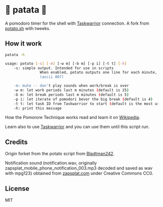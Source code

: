 # 🥔 patata 🥔

A pomodoro timer for the shell with [Taskwarrior](https://taskwarrior.org)
connection.
A fork from [potato.sh](https://github.com/Bladtman242/potato) with tweeks.

## How it work

```sh
patata -h

usage: potato [-s] [-m] [-w m] [-b m] [-p i] [-t t] [-h]
    -s: simple output. Intended for use in scripts
		        When enabled, potato outputs one line for each minute, and doesn't print the bell character
		        (ascii 007)

    -m: mute -- don't play sounds when work/break is over
    -w m: let work periods last m minutes (default is 25)
    -b m: let break periods last m minutes (default is 5)
    -p i: let iterate of pomodori bevor the big break (default is 4)
    -t t: let task ID from Taskwarrior to start (default is the most urgent task)
    -h: print this message
```

How the Pomorore Technique works read and learn it on
[Wikipedia](https://en.wikipedia.org/wiki/Pomodoro_Technique).

Learn also to use [Taskwarrior](https://taskwarrior.org) and you can use them
until this script run.

## Credits
Origin forket from the potato script from [Bladtman242](https://github.com/Bladtman242/).

Notification sound (notification.wav, originally
zapsplat\_mobile\_phone\_notification\_003.mp3 decoded and saved as wav with
mpg123)
obtained from [zapsplat.com](https://www.zapsplat.com/) under Creative Commons
CC0.

## License
MIT
